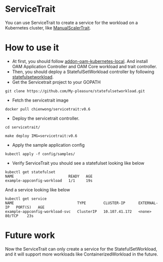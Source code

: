 # ServiceTrait
You can use ServiceTrait to create a service for the workload on a Kubernetes cluster, like [ManualScalerTrait](https://github.com/oam-dev/spec/blob/master/core/traits/manual_scaler_trait.md).
# How to use it
- At first, you should follow [addon-oam-kubernetes-local](https://github.com/crossplane/addon-oam-kubernetes-local). And install OAM Application Controller and OAM Core workload and trait controller.
- Then, you should deploy a StatefulSetWorkload controller by following [statefulsetworkload](https://github.com/My-pleasure/statefulsetworkload#getting-started).
- Get the Servicetrait project to your GOPATH
```
git clone https://github.com/My-pleasure/statefulsetworkload.git
```
- Fetch the servicetrait image
```
docker pull chienwong/servicetrait:v0.6
```
- Deploy the servicetrait controller.
```
cd servicetrait/

make deploy IMG=servicetrait:v0.6
```
- Apply the sample application config
```
kubectl apply -f config/samples/
```
- Verify ServiceTrait you should see a statefulset looking like below
```
kubectl get statefulset
NAME                         READY   AGE
example-appconfig-workload   1/1     19s
```
  And a service looking like below
```
kubectl get service
NAME                             TYPE        CLUSTER-IP      EXTERNAL-IP   PORT(S)   AGE
example-appconfig-workload-svc   ClusterIP   10.107.41.172   <none>        80/TCP    23s
```
# Future work
Now the ServiceTrait can only create a service for the StatefulSetWorkload, and it will support more workloads like ContainerizedWorkload in the future.
